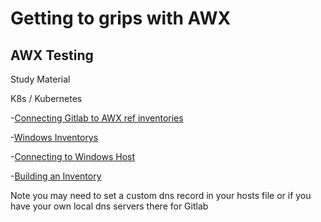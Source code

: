 # Getting to grips with AWX 
## AWX Testing

Study Material 

K8s / Kubernetes 

-[Connecting Gitlab to AWX ref inventories](https://baptiste.bouchereau.pro/tutorial/setup-awx-with-gitlab/)

-[Windows Inventorys](https://www.jonathanmedd.net/2019/09/ansible-windows-and-powershell-the-basics-part-1-windows-services.html)

-[Connecting to Windows Host](https://docs.ansible.com/ansible/latest/user_guide/windows_setup.html)

-[Building an Inventory](https://docs.ansible.com/ansible/latest/user_guide/intro_inventory.html)


Note you may need to set a custom dns record in your hosts file or if you have your own local dns servers there for Gitlab